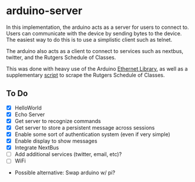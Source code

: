 arduino-server
==============

In this implementation, the arduino acts as a server for users to connect to. Users can communicate with the device by sending bytes to the device. The easiest way to do this is to use a simplistic client such as telnet.

The arduino also acts as a client to connect to services such as nextbus, twitter, and the Rutgers Schedule of Classes.

This was done with heavy use of the Arduino [Ethernet Library](http://arduino.cc/en/Reference/Ethernet), as well as a supplementary [script](https://github.com/wlynch92/rusoc) to scrape the Rutgers Schedule of Classes.

To Do
--------
- [x] HelloWorld
- [x] Echo Server
- [x] Get server to recognize commands
- [x] Get server to store a persistent message across sessions
- [x] Enable some sort of authentication system (even if very simple)
- [x] Enable display to show messages
- [x] Integrate NextBus
- [ ] Add additional services (twitter, email, etc)?
- [ ] WiFi
- Possible alternative: Swap arduino w/ pi?
